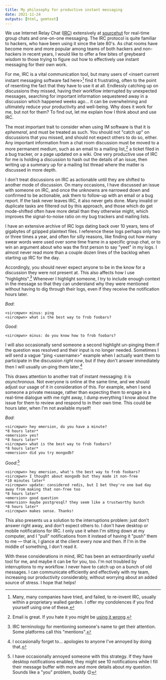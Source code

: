 ```yaml
---
title: My philosophy for productive instant messaging
date: 2021-11-24
outputs: [html, gemtext]
---
```


We use Internet Relay Chat ([IRC][0]) extensively at [sourcehut][1] for
real-time group chats and one-on-one messaging. The IRC protocol is quite
familiar to hackers, who have been using it since the late 80's. As chat rooms
have become more and more popular among teams of both hackers and non-hackers in
recent years, I would like to offer a few bites of greybeard wisdom to those
trying to figure out how to effectively use instant messaging for their own
work.

[0]: https://en.wikipedia.org/wiki/Internet_Relay_Chat
[1]: https://sourcehut.org

For me, IRC is a vital communication tool, but many users of &lt;insert current
instant messaging software fad here&gt;[^1] find it frustrating, often to the
point of resenting the fact that they have to use it at all. Endlessly catching
up on discussions they missed, having their workflow interrupted by unexpected
messages, searching for important information sequestered away in a discussion
which happened weeks ago... it can be overwhelming and ultimately reduce your
productivity and well-being. Why does it work for me, but not for them? To find
out, let me explain how I think about and use IRC.

[^1]: Many, many companies have tried, and failed, to re-invent IRC, usually within a proprietary walled garden. I offer my condolences if you find yourself using one of these.

The most important trait to consider when using IM software is that it is
*ephemeral*, and must be treated as such. You should not "catch up" on
discussions that you missed, and should not expect others to do so, either. Any
important information from a chat room discussion must be moved to a more
permanent medium, such as an email to a mailing list,[^2] a ticket filed in a
bug tracker, or a page updated on a wiki. One very productive use of IRC for me
is holding a discussion to hash out the details of an issue, then writing up a
summary up for a mailing list thread where the matter is discussed in more
depth.

[^2]: Email is great. If you hate it you might be [using it wrong](https://useplaintext.email).

I don't treat discussions on IRC as actionable until they are shifted to another
mode of discussion. On many occasions, I have discussed an issue with someone on
IRC, and once the unknowns are narrowed down and confirmed to be actionable, ask
them to follow-up with an email or a bug report. If the task never leaves IRC,
it also never gets done.  Many invalid or duplicate tasks are filtered out by
this approach, and those which do get mode-shifted often have more detail than
they otherwise might, which improves the signal-to-noise ratio on my bug
trackers and mailing lists.

I have an extensive archive of IRC logs dating back over 10 years, tens of
gigabytes of gzipped plaintext files. I reference these logs perhaps only two or
three times a year, and often for silly reasons, like finding out how many swear
words were used over some time frame in a specific group chat, or to win an
argument about who was the first person to say "yeet" in my logs. I almost never
read more than a couple dozen lines of the backlog when starting up IRC for the
day.

Accordingly, you should never expect anyone to be in the know for a discussion
they were not present at. This also affects how I use "highlights".[^3] Whenever
I highlight someone, I try to include enough context in the message so that they
can understand why they were mentioned without having to dig through their logs,
even if they receive the notification hours later.

[^3]: IRC terminology for mentioning someone's name to get their attention. Some platforms call this "mentions".

*Bad*:

```
<sircmpwn> minus: ping
<sircmpwn> what is the best way to frob foobars?
```

*Good*:

```
<sircmpwn> minus: do you know how to frob foobars?
```

I will also occasionally send someone a second highlight un-pinging them if the
question was resolved and their input is no longer needed. Sometimes I *will*
send a vague "ping &lt;username&gt;" example when I actually want them to
participate in the discussion *right now*, but if they don't answer immediately
then I will usually un-ping them later.[^4]

[^4]: I occasionally forget to... apologies to anyone I've annoyed by doing that.

This draws attention to another trait of instant messaging: it is
*asynchronous*. Not everyone is online at the same time, and we should adjust
our usage of it in consideration of this. For example, when I send someone a
private message, rather than expecting them to engage in a real-time dialogue
with me right away, I dump everything I know about the issue for them to review
and respond to in their own time. This could be hours later, when I'm not
available myself!

*Bad*:

```
<sircmpwn> hey emersion, do you have a minute?
*8 hours later*
<emersion> yes?
*8 hours later*
<sircmpwn> what is the best way to frob foobars?
*8 hours later*
<emersion> did you try mongodb?
```

*Good*:[^5]

```
<sircmpwn> hey emersion, what's the best way to frob foobars?
<sircmpwn> I thought about mongodb but they made it non-free
*10 minutes later*
<sircmpwn> update: considered redis, but I bet they're one bad day away from making that non-free too
*8 hours later*
<emersion> good question
<emersion> maybe postgresql? they seem like a trustworthy bunch
*8 hours later*
<sircmpwn> makes sense. Thanks!
```

[^5]: I have occasionally annoyed someone with this strategy. If they have desktop notifications enabled, they might see 10 notifications while I fill their message buffer with more and more details about my question. Sounds like a "you" problem, buddy 😉

This also presents us a solution to the interruptions problem: just don't answer
right away, and don't expect others to. I don't have desktop or mobile
notifications for IRC. I only use it when I'm sitting down at my computer, and I
"pull" notifications from it instead of having it "push" them to me &mdash; that
is, I glance at the client every now and then. If I'm in the middle of
something, I don't read it.

With these considerations in mind, IRC has been an extraordinarily useful tool
for me, and maybe it can be for you, too. I'm not troubled by interruptions to
my workflow. I never have to catch up on a bunch of old messages. I can
communicate efficiently and effectively with my team, increasing our
productivity considerably, without worrying about an added source of stress. I
hope that helps!
